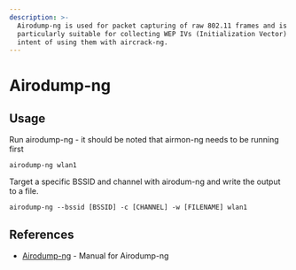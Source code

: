 ```yaml
---
description: >-
  Airodump-ng is used for packet capturing of raw 802.11 frames and is
  particularly suitable for collecting WEP IVs (Initialization Vector) for the
  intent of using them with aircrack-ng.
---
```


# Airodump-ng

## Usage

Run airodump-ng - it should be noted that airmon-ng needs to be running first

`airodump-ng wlan1`

Target a specific BSSID and channel with airodum-ng and write the output to a file.

`airodump-ng --bssid [BSSID] -c [CHANNEL] -w [FILENAME] wlan1`

## References

* [Airodump-ng](https://www.aircrack-ng.org/doku.php?id=airodump-ng) - Manual for Airodump-ng
